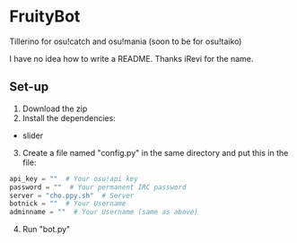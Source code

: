 # FruityBot
Tillerino for osu!catch and osu!mania (soon to be for osu!taiko)

I have no idea how to write a README.
Thanks iRevi for the name.


## Set-up
1. Download the zip
2. Install the dependencies: 
  * slider
3. Create a file named "config.py" in the same directory and put this in the file:
```python
api_key = ""  # Your osu!api key
password = ""  # Your permanent IRC password
server = "cho.ppy.sh"  # Server
botnick = ""  # Your Username
adminname = ""  # Your Username (same as above)
```
4.  Run "bot.py"
